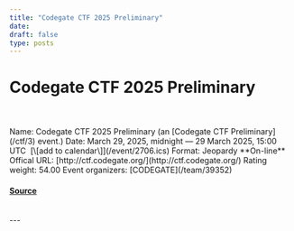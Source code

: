 ```yaml
---
title: "Codegate CTF 2025 Preliminary"
date: 
draft: false
type: posts
---
```

# Codegate CTF 2025 Preliminary

<br/>

<br/>
Name: Codegate CTF 2025 Preliminary (an [Codegate CTF Preliminary](/ctf/3) event.)  
Date: March 29, 2025, midnight — 29 March 2025, 15:00 UTC  [\[add to calendar\]](/event/2706.ics)  
Format: Jeopardy  
**On-line**  
Offical URL: [http://ctf.codegate.org/](http://ctf.codegate.org/)  
Rating weight: 54.00  
Event organizers: [CODEGATE](/team/39352)

#### [Source](https://ctftime.org/event/2706)

<br/>
---
